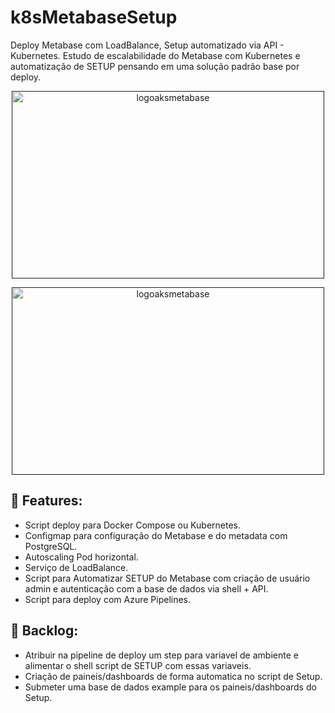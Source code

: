# k8sMetabaseSetup
Deploy Metabase com LoadBalance, Setup automatizado via API - Kubernetes. Estudo de escalabilidade do Metabase com Kubernetes e automatização de SETUP pensando em uma solução padrão base por deploy. 

<p align="center">
  <a href="" rel="noopener">
 <img width=500px height=300px src="https://res.cloudinary.com/hevo/image/upload/f_auto,q_auto/v1621578197/hevo-learn/5927b3e6-af6a-4ca9-92b8-6e26b9216192-1589988072377.png" alt="logoaksmetabase"></a>
</p>


<p align="center">
  <a href="" rel="noopener">
 <img width=500px height=300px src="https://miro.medium.com/max/920/1*sMn8N0eoB18aJM2IhKV2vQ.jpeg" alt="logoaksmetabase"></a>
</p>

	
## 📜 Features:
- Script deploy para Docker Compose ou Kubernetes.
- Configmap para configuração do Metabase e do metadata com PostgreSQL.
- Autoscaling Pod horizontal.
- Serviço de LoadBalance.
- Script para Automatizar SETUP do Metabase com criação de usuário admin e autenticação com a base de dados via shell + API.
- Script para deploy com Azure Pipelines.


## 🎯 Backlog:
- Atribuir na pipeline de deploy um step para variavel de ambiente e alimentar o shell script de SETUP com essas variaveis. 
- Criação de paineis/dashboards de forma automatica no script de Setup. 
- Submeter uma base de dados example para os paineis/dashboards do Setup.
